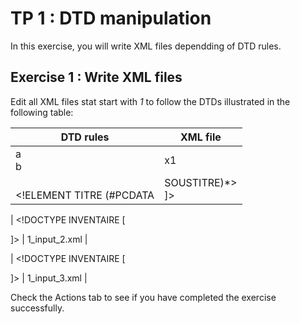 # TP 1 : DTD manipulation

In this exercise, you will write XML files dependding of DTD rules.

## Exercise 1 : Write XML files
Edit all XML files stat start with _1_ to follow the DTDs illustrated in the following table:

| DTD rules | XML file
| --- | --- |
| a <br/> b | x1 |
| <!DOCTYPE INVENTAIRE [ <br/> <!ELEMENT INVENTAIRE (TITRE)> <br/> <!ELEMENT TITRE (#PCDATA | SOUSTITRE)*> <br/> <!ELEMENT SOUSTITRE (#PCDATA)> ]> | 1_input_1.xml |

| <!DOCTYPE INVENTAIRE [
<!ELEMENT INVENTAIRE (TITRE)*>
<!ELEMENT TITRE (#PCDATA | SOUSTITRE)>
<!ELEMENT SOUSTITRE (#PCDATA)> ]> | 1_input_2.xml |

| <!DOCTYPE INVENTAIRE [
<!ELEMENT INVENTAIRE (TITRE)>
<!ELEMENT TITRE (#PCDATA, SOUSTITRE)*>
<!ELEMENT SOUSTITRE (#PCDATA)> ]> | 1_input_3.xml |


     
  Check the Actions tab to see if you have completed the exercise successfully.
